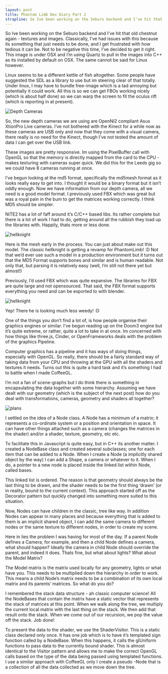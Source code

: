 ```yaml
---
layout: post
title: Phantom Limb Dev Diary Part 2
strapline: So Ive been working on the Seburo backend and I’ve hit that old chestnut again - textures and images. Classically, I’ve had issues with this because its something that just needs to be done, and I get frustrated with how tedious it can be.
---
```


So Ive been working on the Seburo backend and I’ve hit that old chestnut again - textures and images. Classically, I’ve had issues with this because its something that just needs to be done, and I get frustrated with how tedious it can be. Not to be negative this time, I’ve decided to get it right. This image is under OSX and I’m using Quartz to pull in the images into C++ as its installed by default on OSX. The same cannot be said for Linux however.

Linux seems to be a different kettle of fish altogether. Some people have suggested the SDL as a library to use but im steering clear of that totally. Under linux, I may have to bundle free-image which is a tad annoying but potentially it could work. All this is so we can get FBOs working nicely (which is about half done) so we can warp the screen to fit the oculus rift (which is reporting in at present).

![Depth Cameras](http://media.tumblr.com/e640e7739d6fe867a3406c9db8f32f2d/tumblr_inline_mvdzigPMKd1rjqjsc.png)

So, the new depth cameras we are using are OpenNI2 compliant Asus XtionPro Live cameras. I’ve not bothered with the Kinect for a while now as these cameras are USB only and now that they come with a visual camera, there really is no need for the Kinect, though I’ve not tested the amount of data I can get over the USB link.

These images are pretty responsive. Im using the PixelBuffer call with OpenGL so that the memory is directly mapped from the card to the CPU - makes texturing with cameras super quick. We did this for the Leeds gig so we could have 8 cameras running at once.

I’ve begun looking at the md5 format, specifically the md5mesh format as it looks really easy to get into. I thought it would be a binary format but it isn’t oddly enough. Now we have information from our depth camera, all we need is a good model format. I previously used FBX which was great but was a royal pain in the bum to get the matrices working correctly. I think MD5 should be simpler.

NiTE2 has a lot of faff around it’s C/C++ based libs. Its rather complete but there is a lot of work I had to do, getting around all the rubbish they load up the libraries with. Happily, thats more or less done.


![hellknight](http://media.tumblr.com/b1f1f3f1404b3f35a20cad46393daf34/tumblr_inline_mvqwnquFAk1rjqjsc.png)

Here is the mesh early in the process. You can just about make out this model. The classic hellknight is getting a revamp for PhantomLimb! :D Not that we’d ever use such a model in a production environment but it turns out that the MD5 Format supports bones and similar and is human readable. Not only that, but parsing it is relatively easy (well, I’m still not there yet but almost!)

Previously, I’d used FBX which was quite expansive. The libraries for FBX are quite large and not opensourced. That said, the FBX format supports everything you need and can be exported to with blender.

![hellknight](https://24.media.tumblr.com/6b08b7ef4e2260c968dd13d57f2aff63/tumblr_mvssw1G2MG1si5olwo1_500.png)

Yep! There he is looking much less weedy! :D

One of the things you don’t find a lot of, is how people organise their graphics engines or similar. I’ve begun reading up on the Doom3 engine but it’s quite extreme, or rather, quite a lot to take in at once. Im concerned with how things like three.js, Cinder, or OpenFrameworks deals with the problem of the graphics Pipeline.

Computer graphics has a pipeline and it has ways of doing things, especially with OpenGL. So really, there should be a fairly standard way of taking data from your CPU and throwing at the GPU with all the shaders and textures it needs. Turns out this is quite a hard task and it’s something I had to battle when I made CoffeeGL.

I’m not a fan of scene-graphs but I do think there is something in encapsulating the data together with some hierarchy. Assuming we have dealt with our geometry (which is the subject of the next post) how do you deal with transformations, cameras, geometry and shaders all together?


![plans](https://24.media.tumblr.com/ecbc39f61a345218e8819064b9a0948b/tumblr_mw7o44lfeD1si5olwo1_500.png)


I settled on the idea of a Node class. A Node has a minimum of a matrix; it represents a co-ordinate system or a position and orientation in space. It can have other things attached such as a camera (changes the matrices in the shader) and/or a shader, texture, geometry, etc etc.

To facilitate this in Javascript is quite easy, but in C++ its another matter. I created a NodeBase class and created several subclasses; one for each item that can be added to a Node. When I create a Node (a implicitly shared object by the way) I can add a Shape, a camera or whatever to it. When I do, a pointer to a new node is placed inside the linked list within Node, called bases. 

This linked list is ordered. The reason is that geometry should always be the last thing to be drawn, and the shader needs to be the first thing ‘drawn’ (or in reality, bound to the current context). This approach started off as the Decorator pattern but quickly changed into something more suited to this situation.

Now, Nodes can have children in the classic, tree like way. In addition Nodes can appear in many places and because everything that is added to them is an implicit shared object, I can add the same camera to different nodes or the same texture to different nodes, in order to create my scene.

Here in lies the problem I was having for most of the day. If a parent Node defines a Camera, for example, and then a child Node defines a camera, what should happen? Ideally the camera in child Node should override the parent, and indeed it does. Thats fine, but what about lights? What about the Model Matrix?

The Model matrix is the matrix used locally for any geometry, lights or what have you. This needs to be multiplied down the hierarchy in order to work. This means a child Node’s matrix needs to be a combination of its own local matrix and its parents’ matrices. So what do you do?

I remembered the stack data structure - ah classic computer science! All the NodeBases that contain the matrix have a static vector that represents the stack of matrices at this point. When we walk along the tree, we multiply the current local matrix with the last thing on the stack. We then add that result onto the stack. When we come out of our recursion, we pop the value off the stack. Job done!

To present the data to the shader, we use the ShaderVisitor. This is a static class declared only once. It has one job which is to have it’s templated sign function called by a NodeBase. When this happens, it calls the glUniform functions to pass data to the currently bound shader. This is almost identical to the Visitor pattern and allows me to make the correct OpenGL calls based on the type of the data being passed using templated functions. I use a similar approach with CoffeeGL only I create a pseudo -Node that is a collection of all the data collected as we move down the tree.